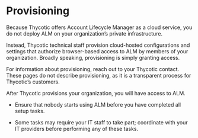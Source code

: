 ﻿[title]: # (Provisioning)
[tags]: # (Account Lifecycle Manager,ALM,Active Directory,)
[priority]: # (5100)

# Provisioning

Because Thycotic offers Account Lifecycle Manager as a cloud service, you do not deploy ALM on your organization’s private infrastructure.

Instead, Thycotic technical staff provision cloud-hosted configurations and settings that authorize browser-based access to ALM by members of your organization. Broadly speaking, provisioning is simply granting access.

For information about provisioning, reach out to your Thycotic contact. These pages do not describe provisioning, as it is a transparent process for Thycotic’s customers.

After Thycotic provisions your organization, you will have access to ALM.

* Ensure that nobody starts using ALM before you have completed all setup tasks.

* Some tasks may require your IT staff to take part; coordinate with your IT providers before performing any of these tasks.





